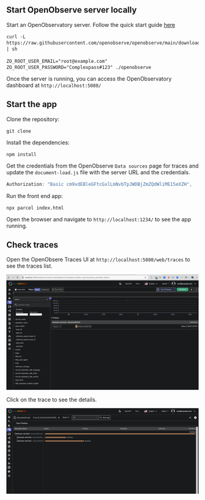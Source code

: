 ## Start OpenObserve server locally

Start an OpenObservatory server. Follow the quick start guide [here](https://openobserve.ai/docs/quickstart/#self-hosted-installation)

```shell
curl -L https://raw.githubusercontent.com/openobserve/openobserve/main/download.sh | sh

ZO_ROOT_USER_EMAIL="root@example.com" ZO_ROOT_USER_PASSWORD="Complexpass#123" ./openobserve
```

Once the server is running, you can access the OpenObservatory dashboard at `http://localhost:5080/`

## Start the app

Clone the repository:

```shell
git clone
```

Install the dependencies:

```shell
npm install
```

Get the credentials from the OpenObserve `Data sources` page for traces and update the `document-load.js` file with the server URL and the credentials.

```javascript
Authorization: "Basic cm9vdEBleGFtcGxlLmNvbTpJWDBjZmZQdWliME15eXZH",
```

Run the front end app:

```shell
npx parcel index.html
```

Open the browser and navigate to `http://localhost:1234/` to see the app running.

## Check traces

Open the OpenObsere Traces UI at `http://localhost:5080/web/traces` to see the traces list.

![Traces](./screenshots/trace_list.webp)

Click on the trace to see the details.

![Trace Details](./screenshots/trace_details.webp)
